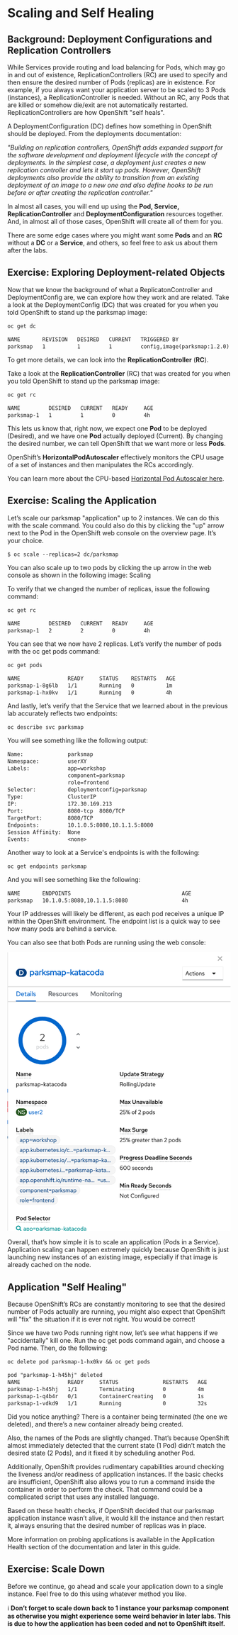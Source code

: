 # Scaling and Self Healing

## Background: Deployment Configurations and Replication Controllers

While Services provide routing and load balancing for Pods, which may go in and out of existence, ReplicationControllers (RC) are used to specify and then ensure the desired number of Pods (replicas) are in existence. For example, if you always want your application server to be scaled to 3 Pods (instances), a ReplicationController is needed. Without an RC, any Pods that are killed or somehow die/exit are not automatically restarted. ReplicationControllers are how OpenShift "self heals".

A DeploymentConfiguration (DC) defines how something in OpenShift should be deployed. From the deployments documentation:

*"Building on replication controllers, OpenShift adds expanded support for the software development and deployment lifecycle with the concept of deployments. In the simplest case, a deployment just creates a new replication controller and lets it start up pods. However, OpenShift deployments also provide the ability to transition from an existing deployment of an image to a new one and also define hooks to be run before or after creating the replication controller."*

In almost all cases, you will end up using the **Pod, Service, ReplicationController** and **DeploymentConfiguration** resources together. And, in almost all of those cases, OpenShift will create all of them for you.

There are some edge cases where you might want some **Pods** and an **RC** without a **DC** or a **Service**, and others, so feel free to ask us about them after the labs.

## Exercise: Exploring Deployment-related Objects

Now that we know the background of what a ReplicatonController and DeploymentConfig are, we can explore how they work and are related. Take a look at the DeploymentConfig (DC) that was created for you when you told OpenShift to stand up the parksmap image:

```
oc get dc
```
```
NAME       REVISION   DESIRED   CURRENT   TRIGGERED BY
parksmap   1          1         1         config,image(parksmap:1.2.0)
```

To get more details, we can look into the **ReplicationController** (**RC**).

Take a look at the **ReplicationController** (RC) that was created for you when you told OpenShift to stand up the parksmap image:

```
oc get rc
```

```
NAME         DESIRED   CURRENT   READY     AGE
parksmap-1   1         1         0         4h
```

This lets us know that, right now, we expect one **Pod** to be deployed (Desired), and we have one **Pod** actually deployed (Current). By changing the desired number, we can tell OpenShift that we want more or less **Pods**.

OpenShift’s **HorizontalPodAutoscaler** effectively monitors the CPU usage of a set of instances and then manipulates the RCs accordingly.

You can learn more about the CPU-based [Horizontal Pod Autoscaler here](https://docs.openshift.com/container-platform/4.4/nodes/pods/nodes-pods-autoscaling.html).

## Exercise: Scaling the Application

Let’s scale our parksmap "application" up to 2 instances. We can do this with the scale command. You could also do this by clicking the "up" arrow next to the Pod in the OpenShift web console on the overview page. It’s your choice.

```
$ oc scale --replicas=2 dc/parksmap
```

You can also scale up to two pods by clicking the up arrow in the web console as shown in the following image:
Scaling

To verify that we changed the number of replicas, issue the following command:

```
oc get rc
```
```
NAME         DESIRED   CURRENT   READY     AGE
parksmap-1   2         2         0         4h
```

You can see that we now have 2 replicas. Let’s verify the number of pods with the oc get pods command:

```
oc get pods
```
```
NAME               READY     STATUS    RESTARTS   AGE
parksmap-1-8g6lb   1/1       Running   0          1m
parksmap-1-hx0kv   1/1       Running   0          4h
```

And lastly, let’s verify that the Service that we learned about in the previous lab accurately reflects two endpoints:

```
oc describe svc parksmap
```

You will see something like the following output:

```
Name:              parksmap
Namespace:         userXY
Labels:            app=workshop
                   component=parksmap
                   role=frontend
Selector:          deploymentconfig=parksmap
Type:              ClusterIP
IP:                172.30.169.213
Port:              8080-tcp  8080/TCP
TargetPort:        8080/TCP
Endpoints:         10.1.0.5:8080,10.1.1.5:8080
Session Affinity:  None
Events:            <none>
```
Another way to look at a Service's endpoints is with the following:

```
oc get endpoints parksmap
```

And you will see something like the following:

```
NAME       ENDPOINTS                                   AGE
parksmap   10.1.0.5:8080,10.1.1.5:8080                 4h
```

Your IP addresses will likely be different, as each pod receives a unique IP within the OpenShift environment. The endpoint list is a quick way to see how many pods are behind a service.

You can also see that both Pods are running using the web console:

![Scaling](https://github.com/bhandaru/nationalparks-labs/blob/master/images/Scaling.png)

Overall, that’s how simple it is to scale an application (Pods in a Service). Application scaling can happen extremely quickly because OpenShift is just launching new instances of an existing image, especially if that image is already cached on the node.

## Application "Self Healing"

Because OpenShift’s RCs are constantly monitoring to see that the desired number of Pods actually are running, you might also expect that OpenShift will "fix" the situation if it is ever not right. You would be correct!

Since we have two Pods running right now, let’s see what happens if we "accidentally" kill one. Run the oc get pods command again, and choose a Pod name. Then, do the following:

```
oc delete pod parksmap-1-hx0kv && oc get pods
```

```
pod "parksmap-1-h45hj" deleted
NAME               READY     STATUS              RESTARTS   AGE
parksmap-1-h45hj   1/1       Terminating         0          4m
parksmap-1-q4b4r   0/1       ContainerCreating   0          1s
parksmap-1-vdkd9   1/1       Running             0          32s
```

Did you notice anything? There is a container being terminated (the one we deleted), and there’s a new container already being created.

Also, the names of the Pods are slightly changed. That’s because OpenShift almost immediately detected that the current state (1 Pod) didn’t match the desired state (2 Pods), and it fixed it by scheduling another Pod.

Additionally, OpenShift provides rudimentary capabilities around checking the liveness and/or readiness of application instances. If the basic checks are insufficient, OpenShift also allows you to run a command inside the container in order to perform the check. That command could be a complicated script that uses any installed language.

Based on these health checks, if OpenShift decided that our parksmap application instance wasn’t alive, it would kill the instance and then restart it, always ensuring that the desired number of replicas was in place.

More information on probing applications is available in the Application Health section of the documentation and later in this guide.

## Exercise: Scale Down

Before we continue, go ahead and scale your application down to a single instance. Feel free to do this using whatever method you like.
	
:information_source: **Don’t forget to scale down back to 1 instance your parksmap component as otherwise you might experience some weird behavior in later labs. This is due to how the application has been coded and not to OpenShift itself.**
